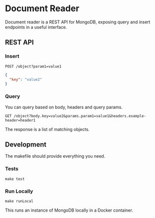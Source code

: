 # Document Reader

Document reader is a REST API for MongoDB, exposing query and insert
endpoints in a useful interface.

## REST API

### Insert

`POST /object?param1=value1`

```json
{
  "key": "value2"
}
```

### Query

You can query based on body, headers and query params.

`GET /object?body.key=value2&params.param1=value1&headers.example-header=header1`

The response is a list of matching objects.

## Development

The makefile should provide everything you need.

### Tests

`make test`

### Run Locally

`make runLocal`

This runs an instance of MongoDB locally in a Docker container.
